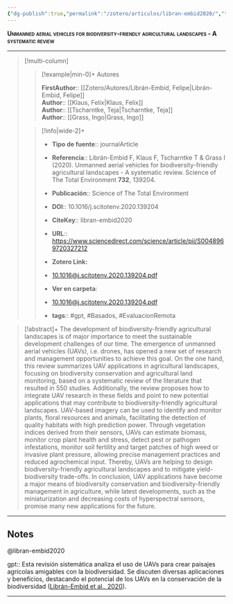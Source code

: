 ```yaml
---
{"dg-publish":true,"permalink":"/zotero/articulos/libran-embid2020/","title":"Unmanned aerial vehicles for biodiversity-friendly agricultural landscapes - A systematic review","tags":["#zotero"]}
---
```



<span style="font-variant:small-caps; font-weight: bold;">Unmanned aerial vehicles for biodiversity-friendly agricultural landscapes - A systematic review</span>

---


> [!multi-column]
>
>> [!example|min-0]+ Autores
>> 
>> **FirstAuthor**:: [[Zotero/Autores/Librán-Embid, Felipe\|Librán-Embid, Felipe]]  
>> **Author**:: [[Klaus, Felix\|Klaus, Felix]]  
>> **Author**:: [[Tscharntke, Teja\|Tscharntke, Teja]]  
>> **Author**:: [[Grass, Ingo\|Grass, Ingo]]  
 >
>
>> [!info|wide-2]+
>>
>> - **Tipo de fuente**:: journalArticle
>> - **Referencia**:: Librán-Embid F, Klaus F, Tscharntke T & Grass I (2020). Unmanned aerial vehicles for biodiversity-friendly agricultural landscapes - A systematic review. Science of The Total Environment **732**, 139204.
>> - **Publicación**:: Science of The Total Environment
>> - **DOI**:: 10.1016/j.scitotenv.2020.139204
>> - **CiteKey**:: libran-embid2020
>> - **URL**:: https://www.sciencedirect.com/science/article/pii/S0048969720327212
>> - **Zotero Link:** 
>> - [10.1016@j.scitotenv.2020.139204.pdf](zotero://select/library/items/EHQA9XNY)
>>
>> - **Ver en carpeta**: 
>> - [10.1016@j.scitotenv.2020.139204.pdf](file://J:\OneDrive\Articulos\10.1016@j.scitotenv.2020.139204.pdf)
>> - **tags**:: #gpt, #Basados, #EvaluacionRemota



> [!abstract]+ 
>The development of biodiversity-friendly agricultural landscapes is of major importance to meet the sustainable development challenges of our time. The emergence of unmanned aerial vehicles (UAVs), i.e. drones, has opened a new set of research and management opportunities to achieve this goal. On the one hand, this review summarizes UAV applications in agricultural landscapes, focusing on biodiversity conservation and agricultural land monitoring, based on a systematic review of the literature that resulted in 550 studies. Additionally, the review proposes how to integrate UAV research in these fields and point to new potential applications that may contribute to biodiversity-friendly agricultural landscapes. UAV-based imagery can be used to identify and monitor plants, floral resources and animals, facilitating the detection of quality habitats with high prediction power. Through vegetation indices derived from their sensors, UAVs can estimate biomass, monitor crop plant health and stress, detect pest or pathogen infestations, monitor soil fertility and target patches of high weed or invasive plant pressure, allowing precise management practices and reduced agrochemical input. Thereby, UAVs are helping to design biodiversity-friendly agricultural landscapes and to mitigate yield-biodiversity trade-offs. In conclusion, UAV applications have become a major means of biodiversity conservation and biodiversity-friendly management in agriculture, while latest developments, such as the miniaturization and decreasing costs of hyperspectral sensors, promise many new applications for the future.


--- 

## Notes

@libran-embid2020

gpt:: Esta revisión sistemática analiza el uso de UAVs para crear paisajes agrícolas amigables con la biodiversidad. Se discuten diversas aplicaciones y beneficios, destacando el potencial de los UAVs en la conservación de la biodiversidad ([Librán-Embid et al., 2020](zotero://select/library/items/FH3QP7UG)).






---







